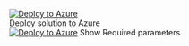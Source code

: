 [![Deploy to Azure](http://azuredeploy.net/deploybutton.png)](https://portal.azure.com/#create/Microsoft.Template/uri/https%3A%2F%2Fraw.githubusercontent.com%2Fchrisvugrinec%2Fazure-iothub%2Fmaster%2Fazure-infra%2Fcomplete_iotsolution.json)  
Deploy solution to Azure
<br/>
[![Deploy to Azure](http://azuredeploy.net/deploybutton.png)](https://portal.azure.com/#create/Microsoft.Template/uri/https%3A%2F%2Fraw.githubusercontent.com%2Fchrisvugrinec%2Fazure-iothub%2Fmaster%2Fazure-infra%2Foutput_example.json) Show Required parameters
<br/>
